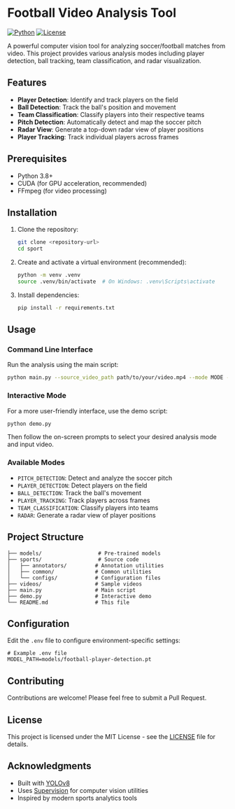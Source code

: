 # Football Video Analysis Tool

[![Python](https://img.shields.io/badge/python-3.8%2B-blue.svg)](https://www.python.org/)
[![License](https://img.shields.io/badge/license-MIT-green.svg)](LICENSE)

A powerful computer vision tool for analyzing soccer/football matches from video. This project provides various analysis
modes including player detection, ball tracking, team classification, and radar visualization.

## Features

- **Player Detection**: Identify and track players on the field
- **Ball Detection**: Track the ball's position and movement
- **Team Classification**: Classify players into their respective teams
- **Pitch Detection**: Automatically detect and map the soccer pitch
- **Radar View**: Generate a top-down radar view of player positions
- **Player Tracking**: Track individual players across frames

## Prerequisites

- Python 3.8+
- CUDA (for GPU acceleration, recommended)
- FFmpeg (for video processing)

## Installation

1. Clone the repository:
   ```bash
   git clone <repository-url>
   cd sport
   ```

2. Create and activate a virtual environment (recommended):
   ```bash
   python -m venv .venv
   source .venv/bin/activate  # On Windows: .venv\Scripts\activate
   ```

3. Install dependencies:
   ```bash
   pip install -r requirements.txt
   ```

## Usage

### Command Line Interface

Run the analysis using the main script:

```bash
python main.py --source_video_path path/to/your/video.mp4 --mode MODE --device cuda  # or cpu
```

### Interactive Mode

For a more user-friendly interface, use the demo script:

```bash
python demo.py
```

Then follow the on-screen prompts to select your desired analysis mode and input video.

### Available Modes

- `PITCH_DETECTION`: Detect and analyze the soccer pitch
- `PLAYER_DETECTION`: Detect players on the field
- `BALL_DETECTION`: Track the ball's movement
- `PLAYER_TRACKING`: Track players across frames
- `TEAM_CLASSIFICATION`: Classify players into teams
- `RADAR`: Generate a radar view of player positions

## Project Structure

```
├── models/                  # Pre-trained models
├── sports/                  # Source code
│   ├── annotators/         # Annotation utilities
│   ├── common/             # Common utilities
│   └── configs/            # Configuration files
├── videos/                 # Sample videos
├── main.py                 # Main script
├── demo.py                 # Interactive demo
└── README.md               # This file
```

## Configuration

Edit the `.env` file to configure environment-specific settings:

```
# Example .env file
MODEL_PATH=models/football-player-detection.pt
```

## Contributing

Contributions are welcome! Please feel free to submit a Pull Request.

## License

This project is licensed under the MIT License - see the [LICENSE](LICENSE) file for details.

## Acknowledgments

- Built with [YOLOv8](https://ultralytics.com/yolov8)
- Uses [Supervision](https://roboflow.com/supervision) for computer vision utilities
- Inspired by modern sports analytics tools